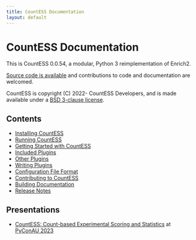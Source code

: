 ```yaml
---
title: CountESS Documentation
layout: default
---
```


# CountESS Documentation

This is CountESS 0.0.54, a modular, Python 3 reimplementation of Enrich2.

[Source code is available](https://github.com/CountESS-Project/CountESS)
and contributions to code and documentation are welcomed.

CountESS is copyright (C) 2022- CountESS Developers, and is made available
under a [BSD 3-clause license](license/).

## Contents

* [Installing CountESS](installing-countess/)
* [Running CountESS](running-countess/)
* [Getting Started with CountESS](getting-started/)
* [Included Plugins](included-plugins/)
* [Other Plugins](other-plugins/)
* [Writing Plugins](writing-plugins/)
* [Configuration File Format](config-file-format/)
* [Contributing to CountESS](contributing/)
* [Building Documentation](building-documentation/)
* [Release Notes](release-notes/)

## Presentations

* [CountESS: Count-based Experimental Scoring and Statistics](https://www.youtube.com/watch?v=JzU6cbvZ0a0) at [PyConAU 2023](https://2023.pycon.org.au/)

